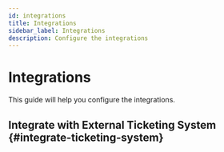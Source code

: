 ```yaml
---
id: integrations
title: Integrations
sidebar_label: Integrations
description: Configure the integrations
---
```


# Integrations

This guide will help you configure the integrations.

## Integrate with External Ticketing System {#integrate-ticketing-system}


